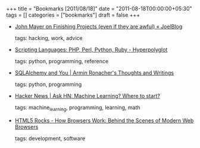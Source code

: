 +++
title = "Bookmarks [2011/08/18]"
date = "2011-08-18T00:00:00+05:30"
tags = []
categories = ["bookmarks"]
draft = false
+++

-   [John Mayer on Finishing Projects (even if they are awful) « JoelBlog](http://blog.joellehman.com/index.php/2011/08/john-mayer-on-finishing-projects-no-matter-how-bad-they-end-up/)

    tags: hacking, work, advice

-   [Scripting Languages: PHP, Perl, Python, Ruby - Hyperpolyglot](http://hyperpolyglot.org/scripting)

    tags: python, programming, reference

-   [SQLAlchemy and You | Armin Ronacher's Thoughts and Writings](http://lucumr.pocoo.org/2011/7/19/sqlachemy-and-you/)

    tags: python, programming

-   [Hacker News | Ask HN: Machine Learning? Where to start?](http://news.ycombinator.com/item?id=2869724)

    tags: machine<sub>learning</sub>, programming, learning, math

-   [HTML5 Rocks - How Browsers Work: Behind the Scenes of Modern Web Browsers](http://www.html5rocks.com/en/tutorials/internals/howbrowserswork/)

    tags: development, software

